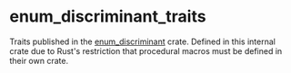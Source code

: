 enum_discriminant_traits
========================

Traits published in the [enum_discriminant](https://crates.io/crates/enum_discriminant)
crate. Defined in this internal crate due to Rust's restriction that procedural macros
must be defined in their own crate.
